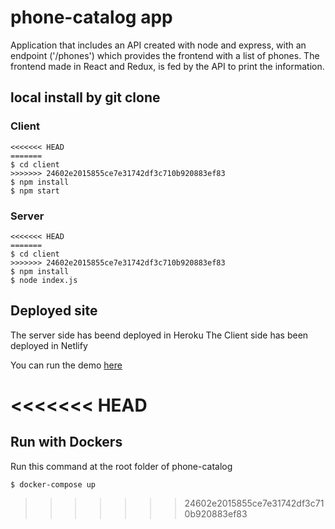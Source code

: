 # phone-catalog app

Application that includes an API created with node and express, with an endpoint ('/phones') which provides the frontend with a list of phones. 
The frontend made in React and Redux, is fed by the API to print the information. 


## local install by git clone

### Client

```
<<<<<<< HEAD
=======
$ cd client
>>>>>>> 24602e2015855ce7e31742df3c710b920883ef83
$ npm install
$ npm start
```

### Server

```
<<<<<<< HEAD
=======
$ cd client
>>>>>>> 24602e2015855ce7e31742df3c710b920883ef83
$ npm install
$ node index.js
```

## Deployed site

The server side has beend deployed in Heroku
The Client side has been deployed in Netlify

You can run the demo [here](https://phone-catalog.netlify.app)

<<<<<<< HEAD
=======
## Run with Dockers

Run this command at the root folder of phone-catalog
```
$ docker-compose up

```
>>>>>>> 24602e2015855ce7e31742df3c710b920883ef83
